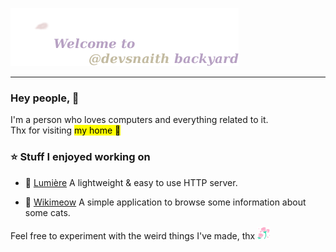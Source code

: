 ![](assets/backyard.png)

---

### Hey people, 👋

I'm a person who loves computers and everything related to it.<br>Thx for visiting <mark>my <!-- ~~profile~~ -->home 🤍</mark>

### ⭐ Stuff I enjoyed working on
- 🔦  [Lumière](https://github.com/devsnaith/lumiere-server) A lightweight & easy to use HTTP server. 
<!-- - 🐛  [JColorPicker](https://github.com/devsnaith/JColorPicker) A Color Picker filled with bugs but works sometimes. -->
- 📰  [Wikimeow](https://github.com/devsnaith/wikimeow) A simple application to browse some information about some cats.

Feel free to experiment with the weird things I've made, thx
<img src="assets/Roses.gif" alt="debug screen" height="20px">
